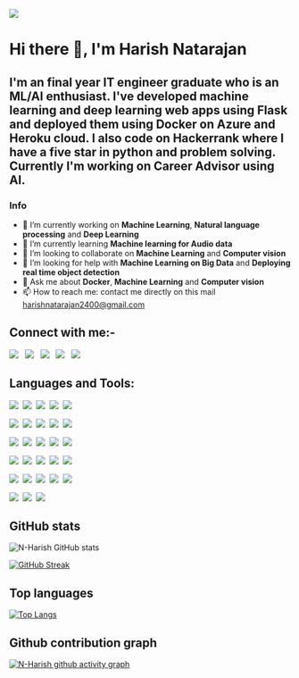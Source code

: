 ![](https://komarev.com/ghpvc/?username=N-Harish)
<br/>

<!-- [![](https://img.shields.io/badge/-Hackerrank-2EC866?style=for-the-badge&logo=HackerRank&logoColor=white)](https://www.hackerrank.com/harishnatarajan2) -->


# Hi there 👋, I'm **Harish Natarajan**

## I'm an final year IT engineer graduate who is an ML/AI enthusiast. I've developed machine learning and deep learning web apps using Flask and deployed them using Docker on Azure and Heroku cloud. I also code on Hackerrank where I have a five star in python and problem solving. Currently I'm working on Career Advisor using AI.

### Info
- 🔭 I’m currently working on **Machine Learning**, **Natural language processing** and **Deep Learning**
- 🌱 I’m currently learning **Machine learning for Audio data**
- 👯 I’m looking to collaborate on **Machine Learning** and **Computer vision**
- 🤔 I’m looking for help with **Machine Learning on Big Data** and **Deploying real time object detection**
- 💬 Ask me about **Docker**, **Machine Learning** and **Computer vision**
- 📫 How to reach me: contact me directly on this mail [harishnatarajan2400@gmail.com](mailto:harishnatarajan2400@gmail.com)

##
## Connect with me:-

[![](https://img.shields.io/badge/LinkedIn-0077B5?style=for-the-badge&logo=linkedin&logoColor=white)](https://www.linkedin.com/in/harish-natarajan-82a4b418b/)&nbsp;&nbsp;
[![](https://img.shields.io/badge/Twitter-1DA1F2?style=for-the-badge&logo=twitter&logoColor=white)](https://twitter.com/nharish24)&nbsp;&nbsp;
[![](https://img.shields.io/badge/Kaggle-20BEFF?style=for-the-badge&logo=Kaggle&logoColor=white)](https://www.kaggle.com/harish24)&nbsp;&nbsp;
[![](https://img.shields.io/badge/Gmail-D14836?style=for-the-badge&logo=gmail&logoColor=white)](mailto:harishnatarajan24@gmail.com)&nbsp;&nbsp;
[![](https://img.shields.io/badge/-Hackerrank-2EC866?style=for-the-badge&logo=HackerRank&logoColor=white)](https://www.hackerrank.com/harishnatarajan2)



##
## Languages and Tools:


[![](https://img.shields.io/badge/Visual_Studio_Code-0078D4?style=for-the-badge&logo=visual%20studio%20code&logoColor=white)](https://code.visualstudio.com/docs)&nbsp;
[![](https://img.shields.io/badge/HTML5-E34F26?style=for-the-badge&logo=html5&logoColor=white)](https://www.w3schools.com/html/)&nbsp;
[![](https://img.shields.io/badge/CSS3-1572B6?style=for-the-badge&logo=css3&logoColor=white)](https://www.w3schools.com/css/)&nbsp;
[![](https://img.shields.io/badge/MySQL-00000F?style=for-the-badge&logo=mysql&logoColor=white)](https://dev.mysql.com/doc/)&nbsp;
[![](https://img.shields.io/badge/MongoDB-4EA94B?style=for-the-badge&logo=mongodb&logoColor=white)](https://pymongo.readthedocs.io/en/stable/)&nbsp;<br/>

[![](https://img.shields.io/badge/Git-F05032?style=for-the-badge&logo=git&logoColor=white)](http://git-scm.com/doc)&nbsp;
[![](https://img.shields.io/badge/GitHub-100000?style=for-the-badge&logo=github&logoColor=white)](https://docs.github.com/en)&nbsp;
[![](https://img.shields.io/badge/microsoft%20azure-0089D6?style=for-the-badge&logo=microsoft-azure&logoColor=white)](https://docs.microsoft.com/en-us/azure/?product=featured)&nbsp;
[![](https://img.shields.io/badge/Bootstrap-563D7C?style=for-the-badge&logo=bootstrap&logoColor=white)](https://getbootstrap.com/docs/)&nbsp;
[![](https://img.shields.io/badge/C-00599C?style=for-the-badge&logo=c&logoColor=white)](https://devdocs.io/c/)&nbsp;<br/>

[![](https://img.shields.io/badge/firebase-ffca28?style=for-the-badge&logo=firebase&logoColor=black)](https://firebase.google.com/docs)&nbsp;
[![](https://img.shields.io/badge/Flask-000000?style=for-the-badge&logo=flask&logoColor=white)](https://flask.palletsprojects.com)&nbsp;
[![](https://img.shields.io/badge/OpenCV-27338e?style=for-the-badge&logo=OpenCV&logoColor=white)](https://docs.opencv.org)&nbsp;
[![](https://img.shields.io/badge/Python-3776AB?style=for-the-badge&logo=python&logoColor=black)](https://docs.python.org/3/)&nbsp;
[![](https://img.shields.io/badge/Streamlit-FF4B4B?style=for-the-badge&logo=Streamlit&logoColor=white)](https://docs.streamlit.io/en/stable/)&nbsp;<br/>

[![](https://img.shields.io/badge/scikit_learn-F7931E?style=for-the-badge&logo=scikit-learn&logoColor=white)](https://scikit-learn.org/stable/)&nbsp;
[![](https://img.shields.io/badge/Docker-2CA5E0?style=for-the-badge&logo=docker&logoColor=black)](https://docs.docker.com)&nbsp;
[![](https://img.shields.io/badge/pycharm-143?style=for-the-badge&logo=pycharm&logoColor=black&color=black&labelColor=green)](https://www.jetbrains.com/pycharm/learn/)&nbsp;
[![](https://img.shields.io/badge/Heroku-430098?style=for-the-badge&logo=heroku&logoColor=white)](https://devcenter.heroku.com/categories/reference)&nbsp;
[![](https://img.shields.io/badge/redis-%23DD0031.svg?&style=for-the-badge&logo=redis&logoColor=white)](https://redis.io/documentation)&nbsp;<br/>

[![](https://img.shields.io/badge/fastapi-109989?style=for-the-badge&logo=FASTAPI&logoColor=white)](https://fastapi.tiangolo.com)&nbsp;
[![](https://img.shields.io/badge/Colab-F9AB00?style=for-the-badge&logo=googlecolab&color=525252)](https://colab.research.google.com/notebooks/intro.ipynb?utm_source=scs-index#recent=true)&nbsp;
[![](https://img.shields.io/badge/Jupyter-F37626.svg?&style=for-the-badge&logo=Jupyter&logoColor=white)](https://jupyter.org/documentation)&nbsp;
[![](https://img.shields.io/badge/conda-342B029.svg?&style=for-the-badge&logo=anaconda&logoColor=white)](https://docs.conda.io/en/latest/)&nbsp;
[![](https://img.shields.io/badge/PostgreSQL-316192?style=for-the-badge&logo=postgresql&logoColor=white)](https://www.postgresql.org/docs/)&nbsp;<br/>

[![](https://img.shields.io/badge/Numpy-777BB4?style=for-the-badge&logo=numpy&logoColor=white)](https://numpy.org/doc/)&nbsp;
[![](https://img.shields.io/badge/Pandas-2C2D72?style=for-the-badge&logo=pandas&logoColor=white)](https://pandas.pydata.org/docs/)&nbsp;
[![](https://img.shields.io/badge/Plotly-239120?style=for-the-badge&logo=plotly&logoColor=black)](https://plotly.com/python/)&nbsp;




##
## GitHub stats

![N-Harish GitHub stats](https://github-readme-stats.vercel.app/api?username=N-Harish&theme=dark&show_icons=true)
<br/>

[![GitHub Streak](https://github-readme-streak-stats.herokuapp.com/?user=N-Harish&theme=dark)](https://git.io/streak-stats)
<br/>

##
## Top languages
[![Top Langs](https://github-readme-stats.vercel.app/api/top-langs/?username=N-Harish&theme=dark&layout=compact)](https://github.com/anuraghazra/github-readme-stats)
<br/>

##
## Github contribution graph

[![N-Harish github activity graph](https://activity-graph.herokuapp.com/graph?username=N-Harish&theme=github-light)](https://github.com/ashutosh00710/github-readme-activity-graph)
